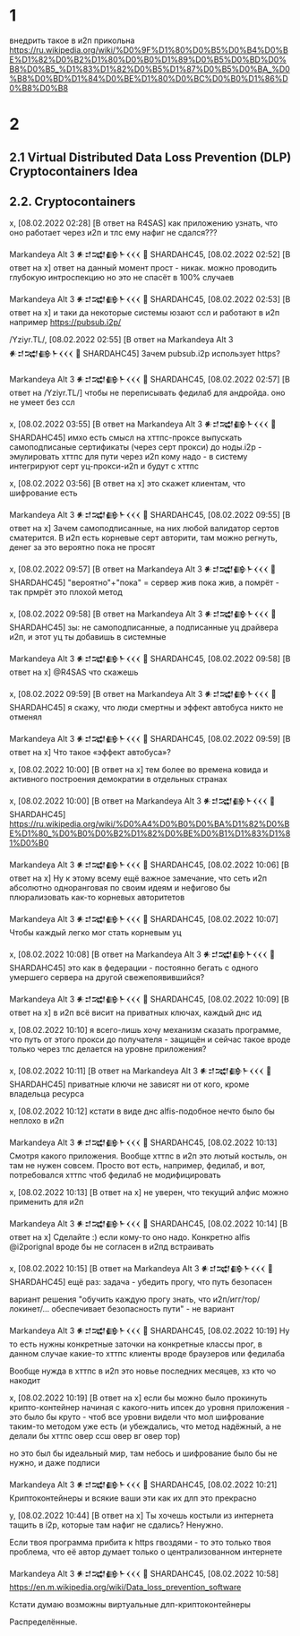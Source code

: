 # 1

внедрить такое в и2п прикольна https://ru.wikipedia.org/wiki/%D0%9F%D1%80%D0%B5%D0%B4%D0%BE%D1%82%D0%B2%D1%80%D0%B0%D1%89%D0%B5%D0%BD%D0%B8%D0%B5_%D1%83%D1%82%D0%B5%D1%87%D0%B5%D0%BA_%D0%B8%D0%BD%D1%84%D0%BE%D1%80%D0%BC%D0%B0%D1%86%D0%B8%D0%B8

# 2

## 2.1 Virtual Distributed Data Loss Prevention (DLP) Cryptocontainers Idea

## 2.2. Cryptocontainers

x, [08.02.2022 02:28]
[В ответ на R4SAS]
как приложению узнать, что оно работает через и2п и тлс ему нафиг не сдался???

Markandeya Alt 3 𒀭𒄑𒉋𒂵𒈨𒌋𒌋𒌋 🐡 SHARDAHC45, [08.02.2022 02:52]
[В ответ на x]
ответ на данный момент прост - никак. можно проводить глубокую интроспекцию но это не спасёт в 100% случаев

Markandeya Alt 3 𒀭𒄑𒉋𒂵𒈨𒌋𒌋𒌋 🐡 SHARDAHC45, [08.02.2022 02:53]
[В ответ на x]
и таки да некоторые системы юзают ссл и работают в и2п например https://pubsub.i2p/

/Yziyr.TL/, [08.02.2022 02:55]
[В ответ на Markandeya Alt 3 𒀭𒄑𒉋𒂵𒈨𒌋𒌋𒌋 🐡 SHARDAHC45]
Зачем pubsub.i2p использует https?

Markandeya Alt 3 𒀭𒄑𒉋𒂵𒈨𒌋𒌋𒌋 🐡 SHARDAHC45, [08.02.2022 02:57]
[В ответ на /Yziyr.TL/]
чтобы не переписывать федилаб для андройда. оно не умеет без ссл

x, [08.02.2022 03:55]
[В ответ на Markandeya Alt 3 𒀭𒄑𒉋𒂵𒈨𒌋𒌋𒌋 🐡 SHARDAHC45]
имхо есть смысл на хттпс-проксе выпускать самоподписаные сертификаты (через серт прокси) до ноды.i2p - эмулировать хттпс для пути через и2п
кому надо - в систему интегрируют серт уц-прокси-и2п и будут с хттпс

x, [08.02.2022 03:56]
[В ответ на x]
это скажет клиентам, что шифрование есть

Markandeya Alt 3 𒀭𒄑𒉋𒂵𒈨𒌋𒌋𒌋 🐡 SHARDAHC45, [08.02.2022 09:55]
[В ответ на x]
Зачем самоподписанные, на них любой валидатор сертов сматерится. В и2п есть корневые серт авторити, там можно регнуть, денег за это вероятно пока не просят

x, [08.02.2022 09:57]
[В ответ на Markandeya Alt 3 𒀭𒄑𒉋𒂵𒈨𒌋𒌋𒌋 🐡 SHARDAHC45]
"вероятно"+"пока" = сервер жив пока жив, а помрёт - так прмрёт
это плохой метод

x, [08.02.2022 09:58]
[В ответ на Markandeya Alt 3 𒀭𒄑𒉋𒂵𒈨𒌋𒌋𒌋 🐡 SHARDAHC45]
зы: не самоподписанные, а подписанные уц драйвера и2п, и этот уц ты добавишь в системные

Markandeya Alt 3 𒀭𒄑𒉋𒂵𒈨𒌋𒌋𒌋 🐡 SHARDAHC45, [08.02.2022 09:58]
[В ответ на x]
@R4SAS что скажешь

x, [08.02.2022 09:59]
[В ответ на Markandeya Alt 3 𒀭𒄑𒉋𒂵𒈨𒌋𒌋𒌋 🐡 SHARDAHC45]
я скажу, что люди смертны и эффект автобуса никто не отменял

Markandeya Alt 3 𒀭𒄑𒉋𒂵𒈨𒌋𒌋𒌋 🐡 SHARDAHC45, [08.02.2022 09:59]
[В ответ на x]
Что такое «эффект автобуса»?

x, [08.02.2022 10:00]
[В ответ на x]
тем более во времена ковида и активного построения демократии в отдельных странах

x, [08.02.2022 10:00]
[В ответ на Markandeya Alt 3 𒀭𒄑𒉋𒂵𒈨𒌋𒌋𒌋 🐡 SHARDAHC45]
https://ru.wikipedia.org/wiki/%D0%A4%D0%B0%D0%BA%D1%82%D0%BE%D1%80_%D0%B0%D0%B2%D1%82%D0%BE%D0%B1%D1%83%D1%81%D0%B0

Markandeya Alt 3 𒀭𒄑𒉋𒂵𒈨𒌋𒌋𒌋 🐡 SHARDAHC45, [08.02.2022 10:06]
[В ответ на x]
Ну к этому всему ещё важное замечание, что сеть и2п абсолютно одноранговая по своим идеям и нефигово бы плюрализовать как-то корневых авторитетов

Markandeya Alt 3 𒀭𒄑𒉋𒂵𒈨𒌋𒌋𒌋 🐡 SHARDAHC45, [08.02.2022 10:07]
Чтобы каждый легко мог стать корневым уц

x, [08.02.2022 10:08]
[В ответ на Markandeya Alt 3 𒀭𒄑𒉋𒂵𒈨𒌋𒌋𒌋 🐡 SHARDAHC45]
это как в федерации - постоянно бегать с одного умершего сервера на другой свежепоявившийся?

Markandeya Alt 3 𒀭𒄑𒉋𒂵𒈨𒌋𒌋𒌋 🐡 SHARDAHC45, [08.02.2022 10:09]
[В ответ на x]
в и2п всё висит на приватных ключах, каждый днс ид

x, [08.02.2022 10:10]
я всего-лишь хочу механизм сказать программе, что путь от этого прокси до получателя - защищён
и сейчас такое вроде только через тлс делается на уровне приложения?

x, [08.02.2022 10:11]
[В ответ на Markandeya Alt 3 𒀭𒄑𒉋𒂵𒈨𒌋𒌋𒌋 🐡 SHARDAHC45]
приватные ключи не зависят ни от кого, кроме владельца ресурса

x, [08.02.2022 10:12]
кстати в виде днс alfis-подобное нечто было бы неплохо в и2п

Markandeya Alt 3 𒀭𒄑𒉋𒂵𒈨𒌋𒌋𒌋 🐡 SHARDAHC45, [08.02.2022 10:13]
Смотря какого приложения. Вообще хттпс в и2п это лютый костыль, он там не нужен совсем. Просто вот есть, например, федилаб, и вот, потребовался хттпс чтоб федилаб не модифицировать

x, [08.02.2022 10:13]
[В ответ на x]
не уверен, что текущий алфис можно применить для и2п

Markandeya Alt 3 𒀭𒄑𒉋𒂵𒈨𒌋𒌋𒌋 🐡 SHARDAHC45, [08.02.2022 10:14]
[В ответ на x]
Сделайте :) если кому-то оно надо. Конкретно alfis @i2porignal вроде бы не согласен в и2пд встраивать

x, [08.02.2022 10:15]
[В ответ на Markandeya Alt 3 𒀭𒄑𒉋𒂵𒈨𒌋𒌋𒌋 🐡 SHARDAHC45]
ещё раз:
задача - убедить прогу, что путь безопасен

вариант решения "обучить каждую прогу знать, что и2п/игг/тор/локинет/... обеспечивает безопасность пути" - не вариант

Markandeya Alt 3 𒀭𒄑𒉋𒂵𒈨𒌋𒌋𒌋 🐡 SHARDAHC45, [08.02.2022 10:19]
Ну то есть нужны конкретные заточки на конкретные классы прог, в данном случае какие-то хттпс клиенты вроде браузеров или федилаба

Вообще нужда в хттпс в и2п это новье последних месяцев, хз кто чо накодит

x, [08.02.2022 10:19]
[В ответ на x]
если бы можно было прокинуть крипто-контейнер начиная с какого-нить ипсек до уровня приложения - это было бы круто - чтоб все уровни видели что мол шифрование таким-то методом уже есть (и убеждались, что метод надёжный, а не делали бы хттпс овер ссш овер вг овер тор)

но это был бы идеальный мир, там небось и шифрование было бы не нужно, и даже подписи

Markandeya Alt 3 𒀭𒄑𒉋𒂵𒈨𒌋𒌋𒌋 🐡 SHARDAHC45, [08.02.2022 10:21]
Криптоконтейнеры и всякие ваши эти как их длп это прекрасно

y, [08.02.2022 10:44]
[В ответ на x]
Ты хочешь костыли из интернета тащить в i2p, которые там нафиг не сдались? Ненужно.

Если твоя программа прибита к https гвоздями - то это только твоя проблема, что её автор думает только о централизованном интернете

Markandeya Alt 3 𒀭𒄑𒉋𒂵𒈨𒌋𒌋𒌋 🐡 SHARDAHC45, [08.02.2022 10:58]
https://en.m.wikipedia.org/wiki/Data_loss_prevention_software

Кстати думаю возможны виртуальные длп-криптоконтейнеры

Распределённые.
